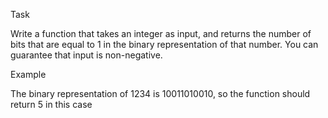 Task

Write a function that takes an integer as input, and returns the number of bits that are equal to 1 in the binary representation of that number. You can guarantee that input is non-negative.

Example

The binary representation of 1234 is 10011010010, so the function should return 5 in this case
